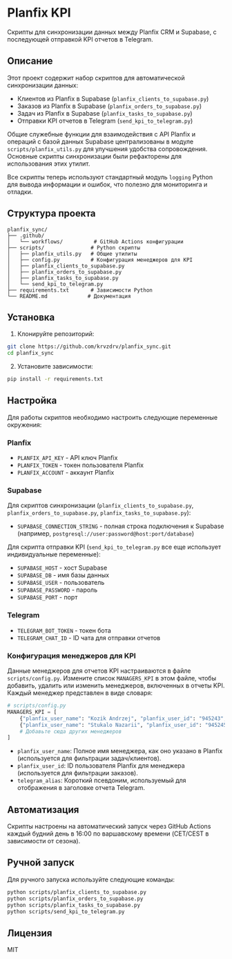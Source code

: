 # Planfix KPI

Скрипты для синхронизации данных между Planfix CRM и Supabase, с последующей отправкой KPI отчетов в Telegram.

## Описание

Этот проект содержит набор скриптов для автоматической синхронизации данных:
- Клиентов из Planfix в Supabase (`planfix_clients_to_supabase.py`)
- Заказов из Planfix в Supabase (`planfix_orders_to_supabase.py`)
- Задач из Planfix в Supabase (`planfix_tasks_to_supabase.py`)
- Отправки KPI отчетов в Telegram (`send_kpi_to_telegram.py`)

Общие служебные функции для взаимодействия с API Planfix и операций с базой данных Supabase централизованы в модуле `scripts/planfix_utils.py` для улучшения удобства сопровождения. Основные скрипты синхронизации были рефакторены для использования этих утилит.

Все скрипты теперь используют стандартный модуль `logging` Python для вывода информации и ошибок, что полезно для мониторинга и отладки.

## Структура проекта

```
planfix_sync/
├── .github/
│   └── workflows/          # GitHub Actions конфигурации
├── scripts/               # Python скрипты
│   ├── planfix_utils.py   # Общие утилиты
│   ├── config.py          # Конфигурация менеджеров для KPI
│   ├── planfix_clients_to_supabase.py
│   ├── planfix_orders_to_supabase.py
│   ├── planfix_tasks_to_supabase.py
│   └── send_kpi_to_telegram.py
├── requirements.txt       # Зависимости Python
└── README.md             # Документация
```

## Установка

1. Клонируйте репозиторий:
```bash
git clone https://github.com/krvzdrv/planfix_sync.git
cd planfix_sync
```

2. Установите зависимости:
```bash
pip install -r requirements.txt
```

## Настройка

Для работы скриптов необходимо настроить следующие переменные окружения:

### Planfix
- `PLANFIX_API_KEY` - API ключ Planfix
- `PLANFIX_TOKEN` - токен пользователя Planfix
- `PLANFIX_ACCOUNT` - аккаунт Planfix

### Supabase
Для скриптов синхронизации (`planfix_clients_to_supabase.py`, `planfix_orders_to_supabase.py`, `planfix_tasks_to_supabase.py`):
- `SUPABASE_CONNECTION_STRING` - полная строка подключения к Supabase (например, `postgresql://user:password@host:port/database`)

Для скрипта отправки KPI (`send_kpi_to_telegram.py` все еще использует индивидуальные переменные):
- `SUPABASE_HOST` - хост Supabase
- `SUPABASE_DB` - имя базы данных
- `SUPABASE_USER` - пользователь
- `SUPABASE_PASSWORD` - пароль
- `SUPABASE_PORT` - порт

### Telegram
- `TELEGRAM_BOT_TOKEN` - токен бота
- `TELEGRAM_CHAT_ID` - ID чата для отправки отчетов

### Конфигурация менеджеров для KPI

Данные менеджеров для отчетов KPI настраиваются в файле `scripts/config.py`. Измените список `MANAGERS_KPI` в этом файле, чтобы добавить, удалить или изменить менеджеров, включенных в отчеты KPI. Каждый менеджер представлен в виде словаря:

```python
# scripts/config.py
MANAGERS_KPI = [
    {"planfix_user_name": "Kozik Andrzej", "planfix_user_id": "945243", "telegram_alias": "Kozik"},
    {"planfix_user_name": "Stukalo Nazarii", "planfix_user_id": "945245", "telegram_alias": "Stukalo"},
    # Добавьте сюда других менеджеров
]
```
- `planfix_user_name`: Полное имя менеджера, как оно указано в Planfix (используется для фильтрации задач/клиентов).
- `planfix_user_id`: ID пользователя Planfix для менеджера (используется для фильтрации заказов).
- `telegram_alias`: Короткий псевдоним, используемый для отображения в заголовке отчета Telegram.

## Автоматизация

Скрипты настроены на автоматический запуск через GitHub Actions каждый будний день в 16:00 по варшавскому времени (CET/CEST в зависимости от сезона).

## Ручной запуск

Для ручного запуска используйте следующие команды:

```bash
python scripts/planfix_clients_to_supabase.py
python scripts/planfix_orders_to_supabase.py
python scripts/planfix_tasks_to_supabase.py
python scripts/send_kpi_to_telegram.py
```

## Лицензия

MIT
